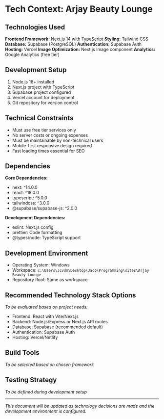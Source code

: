 # Tech Context: Arjay Beauty Lounge

## Technologies Used
**Frontend Framework:** Next.js 14 with TypeScript
**Styling:** Tailwind CSS
**Database:** Supabase (PostgreSQL)
**Authentication:** Supabase Auth
**Hosting:** Vercel
**Image Optimization:** Next.js Image component
**Analytics:** Google Analytics (free tier)

## Development Setup
1. Node.js 18+ installed
2. Next.js project with TypeScript
3. Supabase project configured
4. Vercel account for deployment
5. Git repository for version control

## Technical Constraints
- Must use free tier services only
- No server costs or ongoing expenses
- Must be maintainable by non-technical users
- Mobile-first responsive design required
- Fast loading times essential for SEO

## Dependencies
**Core Dependencies:**
- next: ^14.0.0
- react: ^18.0.0
- typescript: ^5.0.0
- tailwindcss: ^3.0.0
- @supabase/supabase-js: ^2.0.0

**Development Dependencies:**
- eslint: Next.js config
- prettier: Code formatting
- @types/node: TypeScript support

## Development Environment
- Operating System: Windows
- Workspace: `c:\Users\Jcvdm\Desktop\Jaco\Programming\sites\Arjay Beauty Lounge`
- Repository Root: Same as workspace

## Recommended Technology Stack Options
*To be evaluated based on project needs:*
- Frontend: React with Vite/Next.js
- Backend: Node.js/Express or Next.js API routes
- Database: Supabase (recommended default)
- Authentication: Supabase Auth
- Hosting: Vercel/Netlify

## Build Tools
*To be selected based on chosen framework*

## Testing Strategy
*To be defined during development setup*

---
*This document will be updated as technology decisions are made and the development environment is configured.*
